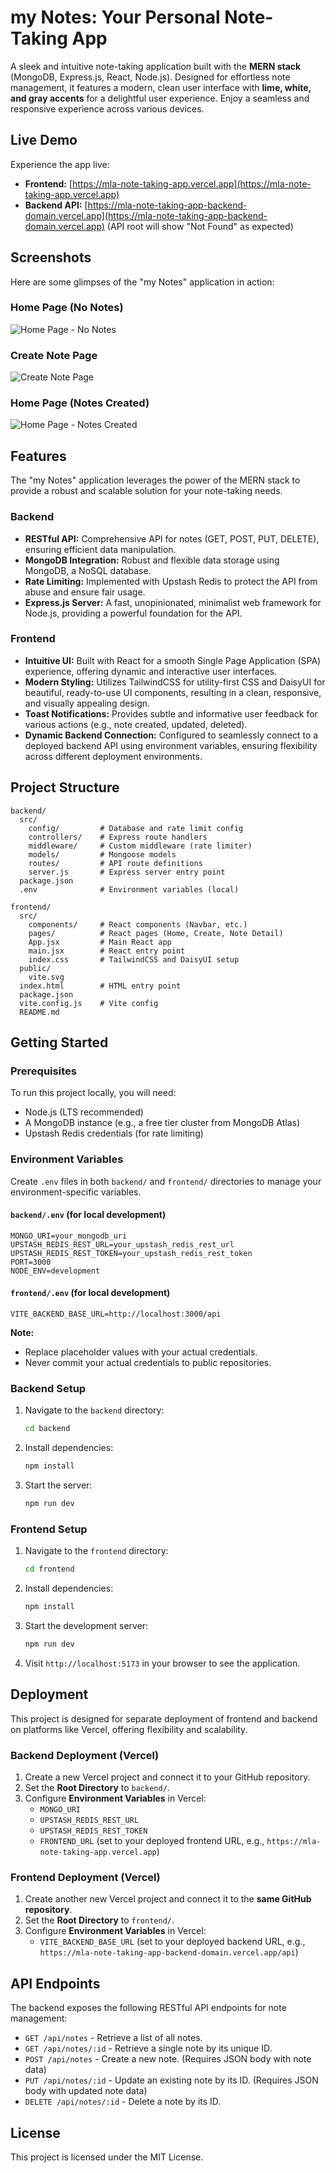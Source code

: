 # my Notes: Your Personal Note-Taking App

A sleek and intuitive note-taking application built with the **MERN stack** (MongoDB, Express.js, React, Node.js). Designed for effortless note management, it features a modern, clean user interface with **lime, white, and gray accents** for a delightful user experience. Enjoy a seamless and responsive experience across various devices.

## Live Demo

Experience the app live:

*   **Frontend:** [https://mla-note-taking-app.vercel.app](https://mla-note-taking-app.vercel.app)
*   **Backend API:** [https://mla-note-taking-app-backend-domain.vercel.app](https://mla-note-taking-app-backend-domain.vercel.app) (API root will show "Not Found" as expected)

## Screenshots

Here are some glimpses of the "my Notes" application in action:

### Home Page (No Notes)
![Home Page - No Notes](frontend/public/Note%20App%201.jpg)

### Create Note Page
![Create Note Page](frontend/public/Note%20App%202.jpg)

### Home Page (Notes Created)
![Home Page - Notes Created](frontend/public/Note%20App%203.jpg)

## Features

The "my Notes" application leverages the power of the MERN stack to provide a robust and scalable solution for your note-taking needs.

### Backend
*   **RESTful API:** Comprehensive API for notes (GET, POST, PUT, DELETE), ensuring efficient data manipulation.
*   **MongoDB Integration:** Robust and flexible data storage using MongoDB, a NoSQL database.
*   **Rate Limiting:** Implemented with Upstash Redis to protect the API from abuse and ensure fair usage.
*   **Express.js Server:** A fast, unopinionated, minimalist web framework for Node.js, providing a powerful foundation for the API.

### Frontend
*   **Intuitive UI:** Built with React for a smooth Single Page Application (SPA) experience, offering dynamic and interactive user interfaces.
*   **Modern Styling:** Utilizes TailwindCSS for utility-first CSS and DaisyUI for beautiful, ready-to-use UI components, resulting in a clean, responsive, and visually appealing design.
*   **Toast Notifications:** Provides subtle and informative user feedback for various actions (e.g., note created, updated, deleted).
*   **Dynamic Backend Connection:** Configured to seamlessly connect to a deployed backend API using environment variables, ensuring flexibility across different deployment environments.

## Project Structure

```
backend/
  src/
    config/         # Database and rate limit config
    controllers/    # Express route handlers
    middleware/     # Custom middleware (rate limiter)
    models/         # Mongoose models
    routes/         # API route definitions
    server.js       # Express server entry point
  package.json
  .env              # Environment variables (local)

frontend/
  src/
    components/     # React components (Navbar, etc.)
    pages/          # React pages (Home, Create, Note Detail)
    App.jsx         # Main React app
    main.jsx        # React entry point
    index.css       # TailwindCSS and DaisyUI setup
  public/
    vite.svg
  index.html        # HTML entry point
  package.json
  vite.config.js    # Vite config
  README.md
```

## Getting Started

### Prerequisites

To run this project locally, you will need:

*   Node.js (LTS recommended)
*   A MongoDB instance (e.g., a free tier cluster from MongoDB Atlas)
*   Upstash Redis credentials (for rate limiting)

### Environment Variables

Create `.env` files in both `backend/` and `frontend/` directories to manage your environment-specific variables.

#### `backend/.env` (for local development)

```
MONGO_URI=your_mongodb_uri
UPSTASH_REDIS_REST_URL=your_upstash_redis_rest_url
UPSTASH_REDIS_REST_TOKEN=your_upstash_redis_rest_token
PORT=3000
NODE_ENV=development
```

#### `frontend/.env` (for local development)

```
VITE_BACKEND_BASE_URL=http://localhost:3000/api
```

**Note:**
- Replace placeholder values with your actual credentials.
- Never commit your actual credentials to public repositories.

### Backend Setup

1.  Navigate to the `backend` directory:
    ```sh
    cd backend
    ```
2.  Install dependencies:
    ```sh
    npm install
    ```
3.  Start the server:
    ```sh
    npm run dev
    ```

### Frontend Setup

1.  Navigate to the `frontend` directory:
    ```sh
    cd frontend
    ```
2.  Install dependencies:
    ```sh
    npm install
    ```
3.  Start the development server:
    ```sh
    npm run dev
    ```
4.  Visit `http://localhost:5173` in your browser to see the application.

## Deployment

This project is designed for separate deployment of frontend and backend on platforms like Vercel, offering flexibility and scalability.

### Backend Deployment (Vercel)

1.  Create a new Vercel project and connect it to your GitHub repository.
2.  Set the **Root Directory** to `backend/`.
3.  Configure **Environment Variables** in Vercel:
    *   `MONGO_URI`
    *   `UPSTASH_REDIS_REST_URL`
    *   `UPSTASH_REDIS_REST_TOKEN`
    *   `FRONTEND_URL` (set to your deployed frontend URL, e.g., `https://mla-note-taking-app.vercel.app`)

### Frontend Deployment (Vercel)

1.  Create another new Vercel project and connect it to the **same GitHub repository**.
2.  Set the **Root Directory** to `frontend/`.
3.  Configure **Environment Variables** in Vercel:
    *   `VITE_BACKEND_BASE_URL` (set to your deployed backend URL, e.g., `https://mla-note-taking-app-backend-domain.vercel.app/api`)

## API Endpoints

The backend exposes the following RESTful API endpoints for note management:

-   `GET /api/notes` - Retrieve a list of all notes.
-   `GET /api/notes/:id` - Retrieve a single note by its unique ID.
-   `POST /api/notes` - Create a new note. (Requires JSON body with note data)
-   `PUT /api/notes/:id` - Update an existing note by its ID. (Requires JSON body with updated note data)
-   `DELETE /api/notes/:id` - Delete a note by its ID.

## License

This project is licensed under the MIT License.